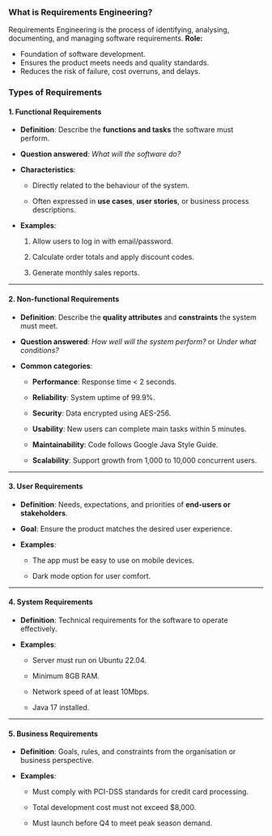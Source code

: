 ### What is Requirements Engineering?
Requirements Engineering is the process of identifying, analysing, documenting, and managing software requirements.
**Role:**
- Foundation of software development.
- Ensures the product meets needs and quality standards.
- Reduces the risk of failure, cost overruns, and delays.
### Types of Requirements
#### 1. Functional Requirements

- **Definition**: Describe the **functions and tasks** the software must perform.
    
- **Question answered**: _What will the software do?_
    
- **Characteristics**:
    
    - Directly related to the behaviour of the system.
        
    - Often expressed in **use cases**, **user stories**, or business process descriptions.
        
- **Examples**:
    
    1. Allow users to log in with email/password.
        
    2. Calculate order totals and apply discount codes.
        
    3. Generate monthly sales reports.
        

---

#### 2. Non-functional Requirements

- **Definition**: Describe the **quality attributes** and **constraints** the system must meet.
    
- **Question answered**: _How well will the system perform?_ or _Under what conditions?_
    
- **Common categories**:
    
    - **Performance**: Response time < 2 seconds.
        
    - **Reliability**: System uptime of 99.9%.
        
    - **Security**: Data encrypted using AES-256.
        
    - **Usability**: New users can complete main tasks within 5 minutes.
        
    - **Maintainability**: Code follows Google Java Style Guide.
        
    - **Scalability**: Support growth from 1,000 to 10,000 concurrent users.
        

---

#### 3. User Requirements

- **Definition**: Needs, expectations, and priorities of **end-users or stakeholders**.
    
- **Goal**: Ensure the product matches the desired user experience.
    
- **Examples**:
    
    - The app must be easy to use on mobile devices.
        
    - Dark mode option for user comfort.
        

---

#### 4. System Requirements

- **Definition**: Technical requirements for the software to operate effectively.
    
- **Examples**:
    
    - Server must run on Ubuntu 22.04.
        
    - Minimum 8GB RAM.
        
    - Network speed of at least 10Mbps.
        
    - Java 17 installed.
        

---

#### 5. Business Requirements

- **Definition**: Goals, rules, and constraints from the organisation or business perspective.
    
- **Examples**:
    
    - Must comply with PCI-DSS standards for credit card processing.
        
    - Total development cost must not exceed $8,000.
        
    - Must launch before Q4 to meet peak season demand.